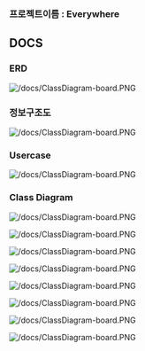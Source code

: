 ### 프로젝트이름 : Everywhere




## DOCS

### ERD
![ /docs/ClassDiagram-board.PNG
](https://github.com/KimKiheon/Everywhere/blob/main/docs/Table캡처.PNG)

### 정보구조도
![ /docs/ClassDiagram-board.PNG
](https://github.com/KimKiheon/Everywhere/blob/main/docs/EverywhereFlowchart.png)

### Usercase
![ /docs/ClassDiagram-board.PNG
](https://github.com/KimKiheon/Everywhere/blob/main/docs/userUsecase.PNG)

### Class Diagram
![ /docs/ClassDiagram-board.PNG
](https://github.com/KimKiheon/Everywhere/blob/main/docs/ClassDiagram-board.PNG)

![ /docs/ClassDiagram-board.PNG
](https://github.com/KimKiheon/Everywhere/blob/main/docs/ClassDiagram-dto1.PNG)

![ /docs/ClassDiagram-board.PNG
](https://github.com/KimKiheon/Everywhere/blob/main/docs/ClassDiagram-dto2.PNG)

![ /docs/ClassDiagram-board.PNG
](https://github.com/KimKiheon/Everywhere/blob/main/docs/ClassDiagram-notice.PNG)

![ /docs/ClassDiagram-board.PNG
](https://github.com/KimKiheon/Everywhere/blob/main/docs/ClassDiagram-pagebean.PNG)

![ /docs/ClassDiagram-board.PNG
](https://github.com/KimKiheon/Everywhere/blob/main/docs/ClassDiagram-qna.PNG)

![ /docs/ClassDiagram-board.PNG
](https://github.com/KimKiheon/Everywhere/blob/main/docs/ClassDiagram-trip.PNG)

![ /docs/ClassDiagram-board.PNG
](https://github.com/KimKiheon/Everywhere/blob/main/docs/ClassDiagram-user.PNG)
